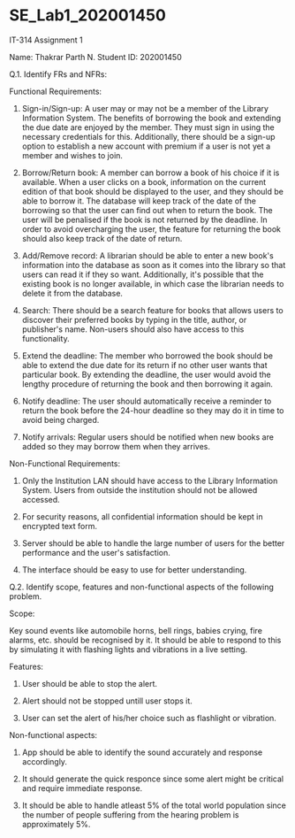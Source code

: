 # SE_Lab1_202001450

IT-314 Assignment 1

Name: Thakrar Parth N.
Student ID: 202001450

Q.1. Identify FRs and NFRs:

Functional Requirements:

1) Sign-in/Sign-up: A user may or may not be a member of the Library Information System. The benefits of borrowing the book and extending the due date are enjoyed by the member. They must sign in using the necessary credentials for this. Additionally, there should be a sign-up option to establish a new account with premium if a user is not yet a member and wishes to join.

2) Borrow/Return book: A member can borrow a book of his choice if it is available. When a user clicks on a book, information on the current edition of that book should be displayed to the user, and they should be able to borrow it. The database will keep track of the date of the borrowing so that the user can find out when to return the book. The user will be penalised if the book is not returned by the deadline. In order to avoid overcharging the user, the feature for returning the book should also keep track of the date of return.

3) Add/Remove record: A librarian should be able to enter a new book's information into the database as soon as it comes into the library so that users can read it if they so want. Additionally, it's possible that the existing book is no longer available, in which case the librarian needs to delete it from the database.

4) Search: There should be a search feature for books that allows users to discover their preferred books by typing in the title, author, or publisher's name. Non-users should also have access to this functionality.

5) Extend the deadline: The member who borrowed the book should be able to extend the due date for its return if no other user wants that particular book. By extending the deadline, the user would avoid the lengthy procedure of returning the book and then borrowing it again.

6) Notify deadline: The user should automatically receive a reminder to return the book before the 24-hour deadline so they may do it in time to avoid being charged.

7) Notify arrivals: Regular users should be notified when new books are added so they may borrow them when they arrives.

Non-Functional Requirements:

1) Only the Institution LAN should have access to the Library Information System. Users from outside the institution should not be allowed accessed.

2) For security reasons, all confidential information should be kept in encrypted text form.

3) Server should be able to handle the large number of users for the better performance and the user's satisfaction.

4) The interface should be easy to use for better understanding.

Q.2. Identify scope, features and non-functional aspects of the following problem.

Scope:

Key sound events like automobile horns, bell rings, babies crying, fire alarms, etc. should be recognised by it. It should be able to respond to this by simulating it with flashing lights and vibrations in a live setting.

Features:

1) User should be able to stop the alert.

2) Alert should not be stopped untill user stops it.

3) User can set the alert of his/her choice such as flashlight or vibration.

Non-functional aspects:

1) App should be able to identify the sound accurately and response accordingly.

2) It should generate the quick responce since some alert might be critical and require immediate response.

3) It should be able to handle atleast 5% of the total world population since the number of people suffering from the hearing problem is approximately 5%.

